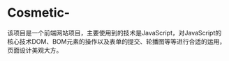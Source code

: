 # Cosmetic-
该项目是一个前端网站项目，主要使用到的技术是JavaScript，对JavaScript的核心技术DOM、BOM元素的操作以及表单的提交、轮播图等等进行合适的运用，页面设计美观大方。
